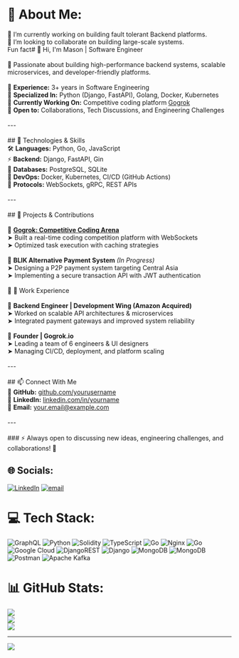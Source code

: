 # 💫 About Me:
🔭 I’m currently working on building fault tolerant Backend platforms.<br>👯 I’m looking to collaborate on building large-scale systems. <br> Fun fact# 👋 Hi, I'm Mason | Software Engineer<br><br>🚀 Passionate about building high-performance backend systems, scalable microservices, and developer-friendly platforms.<br><br>🔹 **Experience:** 3+ years in Software Engineering  <br>🔹 **Specialized In:** Python (Django, FastAPI), Golang, Docker, Kubernetes  <br>🔹 **Currently Working On:** Competitive coding platform [Gogrok](https://gogrok.io)  <br>🔹 **Open to:** Collaborations, Tech Discussions, and Engineering Challenges  <br><br>---<br><br>## 🔧 Technologies & Skills  <br>🛠 **Languages:** Python, Go, JavaScript  <br>⚡ **Backend:** Django, FastAPI, Gin  <br>🔗 **Databases:** PostgreSQL, SQLite  <br>🐳 **DevOps:** Docker, Kubernetes, CI/CD (GitHub Actions)  <br>📡 **Protocols:** WebSockets, gRPC, REST APIs  <br><br>---<br><br>## 🚀 Projects & Contributions  <br><br>🔹 **[Gogrok: Competitive Coding Arena](https://gogrok.io)**  <br>➤ Built a real-time coding competition platform with WebSockets  <br>➤ Optimized task execution with caching strategies  <br><br>🔹 **BLIK Alternative Payment System** *(In Progress)*  <br>➤ Designing a P2P payment system targeting Central Asia  <br>➤ Implementing a secure transaction API with JWT authentication  <br><br>🔹  💼 Work Experience  <br><br>🔹 **Backend Engineer | Development Wing (Amazon Acquired)**  <br>➤ Worked on scalable API architectures & microservices  <br>➤ Integrated payment gateways and improved system reliability  <br><br>🔹 **Founder | Gogrok.io**  <br>➤ Leading a team of 6 engineers & UI designers  <br>➤ Managing CI/CD, deployment, and platform scaling  <br><br>---<br><br>## 📫 Connect With Me  <br>🔗 **GitHub:** [github.com/yourusername](https://github.com/yourusername)  <br>💼 **LinkedIn:** [linkedin.com/in/yourname](https://linkedin.com/in/yourname)  <br>📩 **Email:** your.email@example.com  <br><br>---<br><br>### ⚡ Always open to discussing new ideas, engineering challenges, and collaborations! 🚀<br>


## 🌐 Socials:
[![LinkedIn](https://img.shields.io/badge/LinkedIn-%230077B5.svg?logo=linkedin&logoColor=white)](https://linkedin.com/in/https://www.linkedin.com/in/musokhonkarakhujaev/) [![email](https://img.shields.io/badge/Email-D14836?logo=gmail&logoColor=white)](mailto:kmusokhon@gmail.com) 

# 💻 Tech Stack:
![GraphQL](https://img.shields.io/badge/-GraphQL-E10098?style=for-the-badge&logo=graphql&logoColor=white) ![Python](https://img.shields.io/badge/python-3670A0?style=for-the-badge&logo=python&logoColor=ffdd54) ![Solidity](https://img.shields.io/badge/Solidity-%23363636.svg?style=for-the-badge&logo=solidity&logoColor=white) ![TypeScript](https://img.shields.io/badge/typescript-%23007ACC.svg?style=for-the-badge&logo=typescript&logoColor=white) ![Go](https://img.shields.io/badge/go-%2300ADD8.svg?style=for-the-badge&logo=go&logoColor=white) ![Nginx](https://img.shields.io/badge/nginx-%23009639.svg?style=for-the-badge&logo=nginx&logoColor=white) ![Go](https://img.shields.io/badge/go-%2300ADD8.svg?style=for-the-badge&logo=go&logoColor=white) ![Google Cloud](https://img.shields.io/badge/GoogleCloud-%234285F4.svg?style=for-the-badge&logo=google-cloud&logoColor=white) ![DjangoREST](https://img.shields.io/badge/DJANGO-REST-ff1709?style=for-the-badge&logo=django&logoColor=white&color=ff1709&labelColor=gray) ![Django](https://img.shields.io/badge/django-%23092E20.svg?style=for-the-badge&logo=django&logoColor=white) ![MongoDB](https://img.shields.io/badge/MongoDB-%234ea94b.svg?style=for-the-badge&logo=mongodb&logoColor=white) ![MongoDB](https://img.shields.io/badge/MongoDB-%234ea94b.svg?style=for-the-badge&logo=mongodb&logoColor=white) ![Postman](https://img.shields.io/badge/Postman-FF6C37?style=for-the-badge&logo=postman&logoColor=white) ![Apache Kafka](https://img.shields.io/badge/Apache%20Kafka-000?style=for-the-badge&logo=apachekafka)
# 📊 GitHub Stats:
![](https://github-readme-stats.vercel.app/api?username=Karakhujaev&theme=dark&hide_border=false&include_all_commits=false&count_private=false)<br/>
![](https://nirzak-streak-stats.vercel.app/?user=Karakhujaev&theme=dark&hide_border=false)<br/>
![](https://github-readme-stats.vercel.app/api/top-langs/?username=Karakhujaev&theme=dark&hide_border=false&include_all_commits=false&count_private=false&layout=compact)

---
[![](https://visitcount.itsvg.in/api?id=Karakhujaev&icon=0&color=0)](https://visitcount.itsvg.in)

<!-- Proudly created with GPRM ( https://gprm.itsvg.in ) -->
